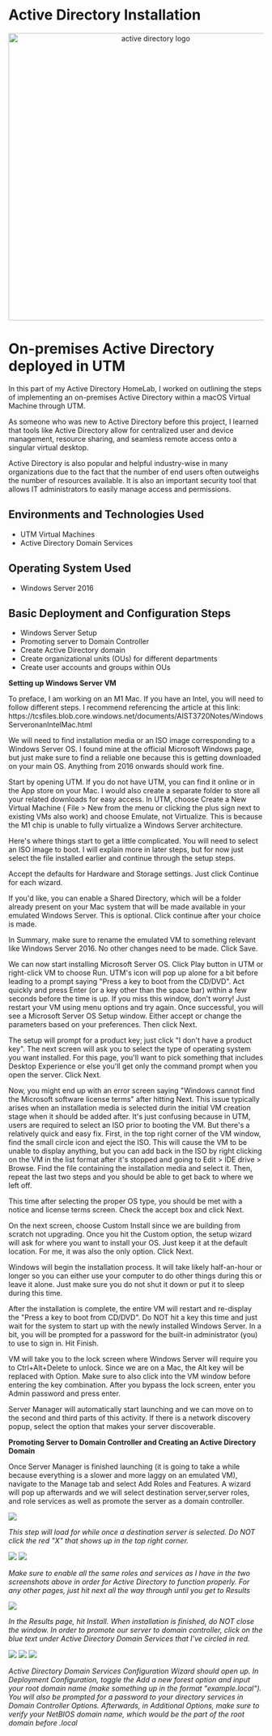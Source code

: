 # Active Directory Installation 
<p align="center">
<img width="566" src="https://www.31west.net/wp-content/uploads/2022/11/what-is-active-directory-and-why-is-it-used.png.avif" alt="active directory logo" /> </p>

<h1>On-premises Active Directory deployed in UTM</h1>
<p>In this part of my Active Directory HomeLab, I worked on outlining the steps of implementing an on-premises Active Directory within a macOS Virtual Machine through UTM.</p>

<p>As someone who was new to Active Directory before this project, I learned that tools like Active Directory allow for centralized user and device management, resource sharing, and seamless remote access onto a singular virtual desktop.</p> 

<p>Active Directory is also popular and helpful industry-wise in many organizations due to the fact that the number of end users often outweighs the number of resources available. It is also an important security tool that allows IT administrators to easily manage access and permissions.</p>

<h2>Environments and Technologies Used</h2>

- UTM Virtual Machines
- Active Directory Domain Services

<h2>Operating System Used</h2>

- Windows Server 2016

<h2>Basic Deployment and Configuration Steps</h2>

- Windows Server Setup
- Promoting server to Domain Controller
- Create Active Directory domain
- Create organizational units (OUs) for different departments
- Create user accounts and groups within OUs

**Setting up Windows Server VM**
<p> To preface, I am working on an M1 Mac. If you have an Intel, you will need to follow different steps. I recommend referencing the article at this link: https://tcsfiles.blob.core.windows.net/documents/AIST3720Notes/WindowsServeronanIntelMac.html </p>
  
<p>We will need to find installation media or an ISO image corresponding to a Windows Server OS. I found mine at the official Microsoft Windows page, but just make sure to find a reliable one because this is getting downloaded on your main OS. Anything from 2016 onwards should work fine.</p>

<p>Start by opening UTM. If you do not have UTM, you can find it online or in the App store on your Mac. I would also create a separate folder to store all your related downloads for easy access. In UTM, choose Create a New Virtual Machine ( File > New from the menu or clicking the plus sign next to existing VMs also work) and choose Emulate, not Virtualize. This is because the M1 chip is unable to fully virtualize a Windows Server architecture.</p>

<p>Here's where things start to get a little complicated. You will need to select an ISO image to boot. I will explain more in later steps, but for now just select the file installed earlier and continue through the setup steps.</p>

<p>Accept the defaults for Hardware and Storage settings. Just click Continue for each wizard.</p>

<p>If you'd like, you can enable a Shared Directory, which will be a folder already present on your Mac system that will be made available in your emulated Windows Server. This is optional. Click continue after your choice is made.</p>

<p>In Summary, make sure to rename the emulated VM to something relevant like Windows Server 2016. No other changes need to be made. Click Save.</p>

<p>We can now start installing Microsoft Server OS. Click Play button in UTM or right-click VM to choose Run. UTM's icon will pop up alone for a bit before leading to a prompt saying "Press a key to boot from the CD/DVD". Act quickly and press Enter (or a key other than the space bar) within a few seconds before the time is up. If you miss this window, don't worry! Just restart your VM using menu options and try again. Once successful, you will see a Microsoft Server OS Setup window. Either accept or change the parameters based on your preferences. Then click Next.</p>

<p>The setup will prompt for a product key; just click "I don't have a product key". The next screen will ask you to select the type of operating system you want installed. For this page, you'll want to pick something that includes Desktop Experience or else you'll get only the command prompt when you open the server. Click Next.</p>

<p>Now, you might end up with an error screen saying "Windows cannot find the Microsoft software license terms" after hitting Next. This issue typically arises when an installation media is selected durin the initial VM creation stage when it should be added after. It's just confusing because in UTM, users are required to select an ISO prior to booting the VM. But there's a relatively quick and easy fix. First, in the top right corner of the VM window, find the small circle icon and eject the ISO. This will cause the VM to be unable to display anything, but you can add back in the ISO by right clicking on the VM in the list format after it's stopped and going to Edit > IDE drive > Browse. Find the file containing the installation media and select it. Then, repeat the last two steps and you should be able to get back to where we left off.</p>

<p>This time after selecting the proper OS type, you should be met with a notice and license terms screen. Check the accept box and click Next.</p>

<p>On the next screen, choose Custom Install since we are building from scratch not upgrading. Once you hit the Custom option, the setup wizard will ask for where you want to install your OS. Just keep it at the default location. For me, it was also the only option. Click Next.</p>

<p>Windows will begin the installation process. It will take likely half-an-hour or longer so you can either use your computer to do other things during this or leave it alone. Just make sure you do not shut it down or put it to sleep during this time.</p>

<p>After the installation is complete, the entire VM will restart and re-display the "Press a key to boot from CD/DVD". Do NOT hit a key this time and just wait for the system to start up with the newly installed Windows Server. In a bit, you will be prompted for a password for the built-in administrator (you) to use to sign in. Hit Finish.</p>

<p>VM will take you to the lock screen where Windows Server will require you to Ctrl+Alt+Delete to unlock. Since we are on a Mac, the Alt key will be replaced with Option. Make sure to also click into the VM window before entering the key combination. After you bypass the lock screen, enter you Admin password and press enter.</p>

<p>Server Manager will automatically start launching and we can move on to the second and third parts of this activity. If there is a network discovery popup, select the option that makes your server discoverable.</p>

**Promoting Server to Domain Controller and Creating an Active Directory Domain**

<p>Once Server Manager is finished launching (it is going to take a while because everything is a slower and more laggy on an emulated VM), navigate to the Manage tab and select Add Roles and Features. A wizard will pop up afterwards and we will select destination server,server roles, and role services as well as promote the server as a domain controller.</p>

<img src="screenshot1.png">

_This step will load for while once a destination server is selected. Do NOT click the red "X" that shows up in the top right corner._

<img src="screenshot2.png">
<img src="screenshot3.png">

_Make sure to enable all the same roles and services as I have in the two screenshots above in order for Active Directory to function properly. For any other pages, just hit next all the way through until you get to Results_

<img src="screenshot6.png">

_In the Results page, hit Install. When installation is finished, do NOT close the window. In order to promote our server to domain controller, click on the blue text under Active Directory Domain Services that I've circled in red._

<img src="screenshot7.png">
<img src="screenshot8.png">
<img src="screenshot9.png">

_Active Directory Domain Services Configuration Wizard should open up. In Deployment Configuration, toggle the Add a new forest option and input your root domain name (make something up in the format "example.local"). You will also be prompted for a password to your directory services in Domain Controller Options. Afterwards, in Additional Options, make sure to verify your NetBIOS domain name, which would be the part of the root domain before .local_
